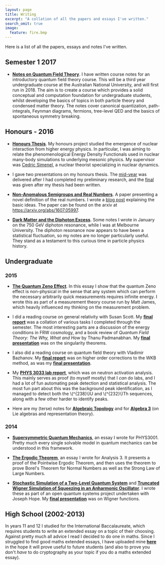 ```yaml
---
layout: page
title: Writing
excerpt: "A collation of all the papers and essays I've written."
search_omit: true
image:
  feature: fire.bmp
---
```


Here is a list of all the papers, essays and notes I've written.

## Semester 1 2017
* [**Notes on Quantum Field Theory**](/documents/QFTNotes.pdf). I have written course notes for an introductory quantum field theory course. This will be a third year undergraduate course at the Australian National University, and will first run in 2018. The aim is to create a course which provides a solid conceptual and computation foundation for undergraduate students, whilst developing the basics of topics in both particle theory and condensed matter theory. The notes cover canonical quantization, path-integrals, Feynman diagrams, fermions, tree-level QED and the basics of spontaneous symmetry breaking.

## Honours - 2016
* [**Honours Thesis**](/documents/HonoursThesis.pdf). My honours project studied the emergence of nuclear interaction from higher energy physics. In particular, I was aiming to relate the phenomenological Energy Density Functionals used in nuclear many-body simulations to underlying mesonic physics. My supervisor was [Cedric Simenel](https://physics.anu.edu.au/people/profile.php?ID=709&tab=publications), a nuclear theorist specializing in nuclear dynamics.

* I gave two presentations on my honours thesis. The [mid-year](/documents/MidHonoursTalk.pdf) was delivered after I had completed my preliminary research, and the [final](/documents/FinalHonoursTalk.pdf) was given after my thesis had been written.

* [**Non-Anomalous Semigroups and Real Numbers**](/documents/RealNumbers.pdf). A paper presenting a novel definition of the real numbers. I wrote a [blog post](https://damonbinder.github.io/blog/real-numbers/) explaining the basic ideas. The paper can be found on the arxiv at <https://arxiv.org/abs/1607.05997>.

* [**Dark Matter and the Diphoton Excess**](/documents/DiphotonResonance.pdf). Some notes I wrote in January on the 750 GeV diphoton resonance, while I was at Melbourne University. The diphoton resonance now appears to have been a statistical fluctuation, so my notes are no longer particularly useful. They stand as a testament to this curious time in particle physics history.

## Undergraduate

### 2015

* [**The Quantum Zeno Effect**](/documents/QuantumZeno.pdf). In this essay I show that the quantum Zeno effect is non-physical in the sense that any system which can perform the necessary arbitrarily quick measurements requires infinite energy. I wrote this as part of a measurement theory course run by Matt James, which heavily influenced my thinking on the measurement problem.

* I did a reading course on general relativity with Susan Scott. My [**final report**](/documents/GRReport.pdf) was a collation of various tasks I completed through the semester. The most interesting parts are a discussion of the energy conditions in FRW cosmology, and a book review of *Quantum Field Theory: The Why, What and How* by Thanu Padmanabhan. My [**final presentation**](/documents/GRPresentation.pdf) was on the singularity theorems.

* I also did a reading course on quantum field theory with Vladimir Bazhanov. My [**final report**](/documents/WKBReport.pdf) was on higher order corrections to the WKB method, as was my [**final presentation**](/documents/WKBPresentation.pdf).

* My [**PHYS 3033 lab report**](/documents/PHYS3033Lab.pdf), which was on neutron activation analysis. This mainly serves as proof (to myself mostly) that I *can* do labs, and I had a lot of fun automating peak detection and statistical analysis. The most fun part about this was the background peak identification, as I managed to detect both the \\(^{238}\\)U and \\(^{232}\\)Th sequences, along with a few other harder to identify peaks.

* Here are my (terse) notes for [**Algebraic Topology**](/documents/AlgebraicTopologyRN.pdf) and for [**Algebra 3**](/documents/Algebra3RN.pdf) (on Lie algebras and representation theory).

### 2014
* [**Supersymmetric Quantum Mechanics**](/documents/SUSYQM.pdf), an essay I wrote for PHYS3001. Pretty much every single solvable model in quantum mechanics can be understood in this framework.

* [**The Ergodic Theorem**](/documents/ErgodicTheorem.pdf), an essay I wrote for Analysis 3. It presents a proof of the Pointwise Ergodic Theorem, and then uses the theorem to prove Borel's Theorem for Normal Numbers as well as the Strong Law of Large Numbers.

* [**Stochastic Simulation of a Two-Level Quantum System**](/documents/OpenQuant1.pdf) and [**Truncated Wigner Simulation of Squeezing in an Anharmonic Oscillator**](/documents/OpenQuant2.pdf). I wrote these as part of an open quantum systems project undertaken with Joseph Hope. My [**final presentation**](/documents/Wigner.pdf) was on Wigner functions.

## High School  (2002-2013)
In years 11 and 12 I studied for the International Baccalaureate, which requires students to write an extended essay on a topic of their choosing. Against pretty much all advice I read I decided to do one in maths. Since I struggled to find good maths extended essays, I have uploaded mine [**here**](/documents/ExtendedEssay.pdf) in the hope it will prove useful to future students (and also to prove you don't *have* to do cryptography as your topic if you do a maths extended essay).